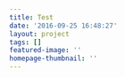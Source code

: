 ```yaml
---
title: Test
date: '2016-09-25 16:48:27'
layout: project
tags: []
featured-image: ''
homepage-thumbnail: ''
---
```

